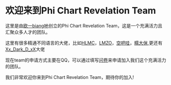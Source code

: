  
# 欢迎来到Phi Chart Revelation Team

这里是由[欧一biang吔](https://space.bilibili.com/437161770)创立的Phi Chart Revelation Team，这是一个充满活力且汇聚众多人才的团队。


这里有很多精通不同语言的大佬，比如[HLMC](https://space.bilibili.com/357681195)，[LMZO](https://space.bilibili.com/1245904744)，[空吧哇](https://space.bilibili.com/527630410)，[糯大侎](https://space.bilibili.com/1136182692),更还有[
Xx_Dark_D_xX](https://space.bilibili.com/389306201)大佬


现在team的申请方式主要在QQ，可以通过填写[问卷](https://kaoshi.wjx.top/vm/YpPk3YP.aspx)来申请加入我们这个充满活力的团队。

我们非常欢迎你来到Phi Chart Revelation Team，期待你的加入!
 
